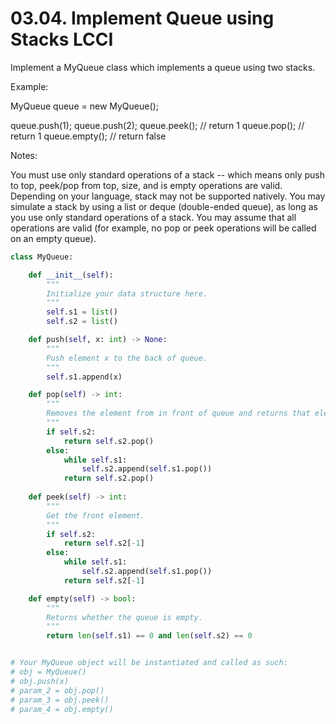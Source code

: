 # 03.04. Implement Queue using Stacks LCCI

Implement a MyQueue class which implements a queue using two stacks.

 
Example:

MyQueue queue = new MyQueue();

queue.push(1);
queue.push(2);
queue.peek();  // return 1
queue.pop();   // return 1
queue.empty(); // return false
 

Notes:

You must use only standard operations of a stack -- which means only push to top, peek/pop from top, size, and is empty operations are valid.
Depending on your language, stack may not be supported natively. You may simulate a stack by using a list or deque (double-ended queue), as long as you use only standard operations of a stack.
You may assume that all operations are valid (for example, no pop or peek operations will be called on an empty queue).


```python
class MyQueue:

    def __init__(self):
        """
        Initialize your data structure here.
        """
        self.s1 = list()
        self.s2 = list()

    def push(self, x: int) -> None:
        """
        Push element x to the back of queue.
        """
        self.s1.append(x)

    def pop(self) -> int:
        """
        Removes the element from in front of queue and returns that element.
        """
        if self.s2:
            return self.s2.pop()
        else:
            while self.s1:
                self.s2.append(self.s1.pop())
            return self.s2.pop()
        
    def peek(self) -> int:
        """
        Get the front element.
        """
        if self.s2:
            return self.s2[-1]        
        else:
            while self.s1:
                self.s2.append(self.s1.pop())
            return self.s2[-1]

    def empty(self) -> bool:
        """
        Returns whether the queue is empty.
        """
        return len(self.s1) == 0 and len(self.s2) == 0


# Your MyQueue object will be instantiated and called as such:
# obj = MyQueue()
# obj.push(x)
# param_2 = obj.pop()
# param_3 = obj.peek()
# param_4 = obj.empty()
```

